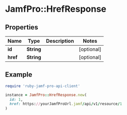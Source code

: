 # JamfPro::HrefResponse

## Properties

| Name | Type | Description | Notes |
| ---- | ---- | ----------- | ----- |
| **id** | **String** |  | [optional] |
| **href** | **String** |  | [optional] |

## Example

```ruby
require 'ruby-jamf-pro-api-client'

instance = JamfPro::HrefResponse.new(
  id: 1,
  href: https://yourJamfProUrl.jamf/api/v1/resource/1
)
```

